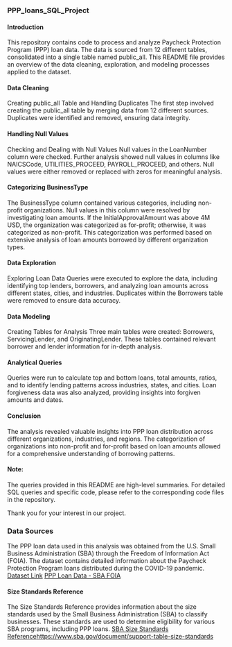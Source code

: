 ### PPP_loans_SQL_Project

#### Introduction
This repository contains code to process and analyze Paycheck Protection Program (PPP) loan data. The data is sourced from 12 different tables, consolidated into a single table named public_all. This README file provides an overview of the data cleaning, exploration, and modeling processes applied to the dataset.

#### Data Cleaning
Creating public_all Table and Handling Duplicates
The first step involved creating the public_all table by merging data from 12 different sources. Duplicates were identified and removed, ensuring data integrity.

#### Handling Null Values
Checking and Dealing with Null Values
Null values in the LoanNumber column were checked. 
Further analysis showed null values in columns like NAICSCode, UTILITIES_PROCEED, PAYROLL_PROCEED, and others. Null values were either removed or replaced with zeros for meaningful analysis.

#### Categorizing BusinessType
The BusinessType column contained various categories, including non-profit organizations. Null values in this column were resolved by investigating loan amounts. If the InitialApprovalAmount was above 4M USD, the organization was categorized as for-profit; otherwise, it was categorized as non-profit. This categorization was performed based on extensive analysis of loan amounts borrowed by different organization types.

#### Data Exploration 
Exploring Loan Data
Queries were executed to explore the data, including identifying top lenders, borrowers, and analyzing loan amounts across different states, cities, and industries. Duplicates within the Borrowers table were removed to ensure data accuracy.

#### Data Modeling
Creating Tables for Analysis
Three main tables were created: Borrowers, ServicingLender, and OriginatingLender. These tables contained relevant borrower and lender information for in-depth analysis.

#### Analytical Queries
Queries were run to calculate top and bottom loans, total amounts, ratios, and to identify lending patterns across industries, states, and cities. Loan forgiveness data was also analyzed, providing insights into forgiven amounts and dates.

#### Conclusion
The analysis revealed valuable insights into PPP loan distribution across different organizations, industries, and regions. The categorization of organizations into non-profit and for-profit based on loan amounts allowed for a comprehensive understanding of borrowing patterns.

#### Note:
The queries provided in this README are high-level summaries. For detailed SQL queries and specific code, please refer to the corresponding code files in the repository.

Thank you for your interest in our project.
### Data Sources 
The PPP loan data used in this analysis was obtained from the U.S. Small Business Administration (SBA) through the Freedom of Information Act (FOIA). The dataset contains detailed information about the Paycheck Protection Program loans distributed during the COVID-19 pandemic.
[Dataset Link](https://data.sba.gov/dataset/ppp-foia)
[PPP Loan Data - SBA FOIA]()

#### Size Standards Reference
The Size Standards Reference provides information about the size standards used by the Small Business Administration (SBA) to classify businesses. These standards are used to determine eligibility for various SBA programs, including PPP loans.
[SBA Size Standards Reference](https://www.sba.gov/document/support-table-size-standards)https://www.sba.gov/document/support-table-size-standards


